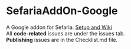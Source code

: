 SefariaAddOn-Google
===================

A Google addon for Sefaria.
<a href="https://github.com/shman/SefariaAddOn-Google/wiki">Setup and Wiki</a>
<br>
All <b>code-related</b> issues are under the issues tab.
<br><b>Publishing</b> issues are in the Checklist.md file.

